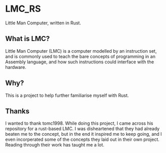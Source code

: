 # LMC_RS
Little Man Computer, written in Rust.

## What is LMC?
Little Man Computer (LMC) is a computer modelled by an instruction set, and is commonly used to teach the bare concepts of programming in an Assembly language, and how such instructions could interface with the hardware.

## Why?
This is a project to help further familiarise myself with Rust.

## Thanks
I wanted to thank tomc1998. While doing this project, I came across his repository for a rust-based LMC. I was disheartened that they had already beaten me to the concept, but in the end it inspired me to keep going, and I even incorperated some of the concepts they laid out in their own project. Reading through their work has taught me a lot.

